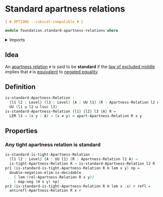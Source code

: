 # Standard apartness relations

```agda
{-# OPTIONS --cubical-compatible #-}

module foundation.standard-apartness-relations where
```

<details><summary>Imports</summary>

```agda
open import foundation.apartness-relations
open import foundation.decidable-types
open import foundation.dependent-pair-types
open import foundation.law-of-excluded-middle
open import foundation.logical-equivalences
open import foundation.negated-equality
open import foundation.tight-apartness-relations
open import foundation.universe-levels

open import foundation-core.identity-types
open import foundation-core.negation
```

</details>

## Idea

An [apartness relation](foundation.apartness-relations.md) `#` is said to be
**standard** if the
[law of excluded middle](foundation.law-of-excluded-middle.md) implies that `#`
is [equivalent](foundation.logical-equivalences.md) to
[negated equality](foundation.negated-equality.md).

## Definition

```agda
is-standard-Apartness-Relation :
  {l1 l2 : Level} (l3 : Level) {A : UU l1} (R : Apartness-Relation l2 A) →
  UU (l1 ⊔ l2 ⊔ lsuc l3)
is-standard-Apartness-Relation {l1} {l2} l3 {A} R =
  LEM l3 → (x y : A) → (x ≠ y) ↔ apart-Apartness-Relation R x y
```

## Properties

### Any tight apartness relation is standard

```agda
is-standard-is-tight-Apartness-Relation :
  {l1 l2 : Level} {A : UU l1} (R : Apartness-Relation l2 A) →
  is-tight-Apartness-Relation R → is-standard-Apartness-Relation l2 R
pr1 (is-standard-is-tight-Apartness-Relation R H lem x y) np =
  double-negation-elim-is-decidable
    ( lem (rel-Apartness-Relation R x y))
    ( map-neg (H x y) np)
pr2 (is-standard-is-tight-Apartness-Relation R H lem x .x) r refl =
  antirefl-Apartness-Relation R x r
```
